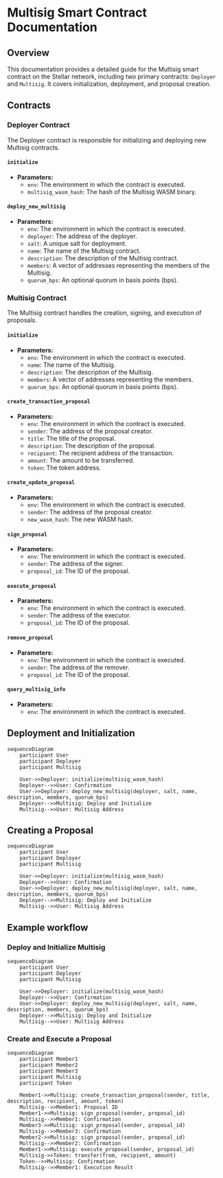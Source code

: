 # Multisig Smart Contract Documentation

## Overview
This documentation provides a detailed guide for the Multisig smart contract on the Stellar network, including two primary contracts: `Deployer` and `Multisig`. It covers initialization, deployment, and proposal creation.

## Contracts

### Deployer Contract
The Deployer contract is responsible for initializing and deploying new Multisig contracts.

#### `initialize`
- **Parameters:**
  - `env`: The environment in which the contract is executed.
  - `multisig_wasm_hash`: The hash of the Multisig WASM binary.

#### `deploy_new_multisig`
- **Parameters:**
  - `env`: The environment in which the contract is executed.
  - `deployer`: The address of the deployer.
  - `salt`: A unique salt for deployment.
  - `name`: The name of the Multisig contract.
  - `description`: The description of the Multisig contract.
  - `members`: A vector of addresses representing the members of the Multisig.
  - `quorum_bps`: An optional quorum in basis points (bps).

### Multisig Contract
The Multisig contract handles the creation, signing, and execution of proposals.

#### `initialize`
- **Parameters:**
  - `env`: The environment in which the contract is executed.
  - `name`: The name of the Multisig.
  - `description`: The description of the Multisig.
  - `members`: A vector of addresses representing the members.
  - `quorum_bps`: An optional quorum in basis points (bps).

#### `create_transaction_proposal`
- **Parameters:**
  - `env`: The environment in which the contract is executed.
  - `sender`: The address of the proposal creator.
  - `title`: The title of the proposal.
  - `description`: The description of the proposal.
  - `recipient`: The recipient address of the transaction.
  - `amount`: The amount to be transferred.
  - `token`: The token address.

#### `create_update_proposal`
- **Parameters:**
  - `env`: The environment in which the contract is executed.
  - `sender`: The address of the proposal creator.
  - `new_wasm_hash`: The new WASM hash.

#### `sign_proposal`
- **Parameters:**
  - `env`: The environment in which the contract is executed.
  - `sender`: The address of the signer.
  - `proposal_id`: The ID of the proposal.

#### `execute_proposal`
- **Parameters:**
  - `env`: The environment in which the contract is executed.
  - `sender`: The address of the executor.
  - `proposal_id`: The ID of the proposal.

#### `remove_proposal`
- **Parameters:**
  - `env`: The environment in which the contract is executed.
  - `sender`: The address of the remover.
  - `proposal_id`: The ID of the proposal.

#### `query_multisig_info`
- **Parameters:**
  - `env`: The environment in which the contract is executed.

## Deployment and Initialization

```mermaid
sequenceDiagram
    participant User
    participant Deployer
    participant Multisig

    User->>Deployer: initialize(multisig_wasm_hash)
    Deployer-->>User: Confirmation
    User->>Deployer: deploy_new_multisig(deployer, salt, name, description, members, quorum_bps)
    Deployer-->>Multisig: Deploy and Initialize
    Multisig-->>User: Multisig Address
```

## Creating a Proposal

```mermaid
sequenceDiagram
    participant User
    participant Deployer
    participant Multisig

    User->>Deployer: initialize(multisig_wasm_hash)
    Deployer-->>User: Confirmation
    User->>Deployer: deploy_new_multisig(deployer, salt, name, description, members, quorum_bps)
    Deployer-->>Multisig: Deploy and Initialize
    Multisig-->>User: Multisig Address
```

## Example workflow

### Deploy and Initialize Multisig

```mermaid
sequenceDiagram
    participant User
    participant Deployer
    participant Multisig

    User->>Deployer: initialize(multisig_wasm_hash)
    Deployer-->>User: Confirmation
    User->>Deployer: deploy_new_multisig(deployer, salt, name, description, members, quorum_bps)
    Deployer-->>Multisig: Deploy and Initialize
    Multisig-->>User: Multisig Address
```

### Create and Execute a Proposal

```mermaid
sequenceDiagram
    participant Member1
    participant Member2
    participant Member3
    participant Multisig
    participant Token

    Member1->>Multisig: create_transaction_proposal(sender, title, description, recipient, amount, token)
    Multisig-->>Member1: Proposal ID
    Member1->>Multisig: sign_proposal(sender, proposal_id)
    Multisig-->>Member1: Confirmation
    Member3->>Multisig: sign_proposal(sender, proposal_id)
    Multisig-->>Member3: Confirmation
    Member2->>Multisig: sign_proposal(sender, proposal_id)
    Multisig-->>Member2: Confirmation
    Member1->>Multisig: execute_proposal(sender, proposal_id)
    Multisig->>Token: transfer(from, recipient, amount)
    Token-->>Multisig: Confirmation
    Multisig-->>Member1: Execution Result
```

